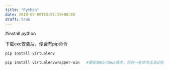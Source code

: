 ```yaml
---
title: "Python"
date: 2018-09-06T15:51:29+08:00
draft: true
---
```


#install python 

下载exe安装后，便会有pip命令

```sh
pip install virtualenv

pip install virtualenvwrapper-win   #要安装Windows版本，否则一些命令无法识别
```